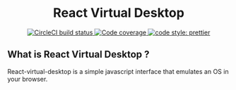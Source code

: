 <h1 align="center">React Virtual Desktop</h1>

<p align="center">
  <a href="https://circleci.com/gh/GuillaumeCailhe/react-virtual-desktop">
    <img alt="CircleCI build status" src="https://img.shields.io/circleci/project/github/GuillaumeCailhe/react-virtual-desktop/master.svg" />
    
  </a>
  <a href="https://codecov.io/gh/GuillaumeCailhe/react-virtual-desktop">
    <img alt="Code coverage" src="https://img.shields.io/codecov/c/github/GuillaumeCailhe/react-virtual-desktop.svg">
  </a>
  
  <a href="https://github.com/prettier/prettier">
    <img alt="code style: prettier" src="https://img.shields.io/badge/code_style-prettier-ff69b4.svg?style=flat-square">
  </a>
</p>

## What is React Virtual Desktop ?

React-virtual-desktop is a simple javascript interface that emulates an OS in your browser.
